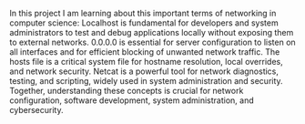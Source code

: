 In this project I am learning about this important terms of networking in computer science:
Localhost is fundamental for developers and system administrators to test and debug applications locally without exposing them to external networks.
0.0.0.0 is essential for server configuration to listen on all interfaces and for efficient blocking of unwanted network traffic.
The hosts file is a critical system file for hostname resolution, local overrides, and network security.
Netcat is a powerful tool for network diagnostics, testing, and scripting, widely used in system administration and security.
Together, understanding these concepts is crucial for network configuration, software development, system administration, and cybersecurity.